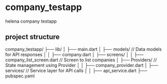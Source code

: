 # company_testapp

helena company testapp

## project structure
company_testapp/
├── lib/
│   ├── main.dart
│   ├── models/ // Data models for API responses
│   │   ├── company.dart
│   ├── screens/
│   │   ├── company_list_screen.dart // Screen to list companies
│   ├── Providers/ // State management using Provider
│   │   ├── company_provider.dart
│   ├── services/ // Service layer for API calls
│   │   ├── api_service.dart
├── pubspec.yaml
